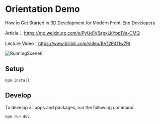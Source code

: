 # Orientation Demo
How to Get Started in 3D Development for Modern Front-End Developers

Article： https://mp.weixin.qq.com/s/PyUd1V5apxLkYpp1Vs-CMQ

Lecture Video：https://www.bilibili.com/video/BV12P411w7Rj

![RunningScene6](https://user-images.githubusercontent.com/67930474/203686844-4d34d219-dfe0-4b9d-b527-6d22731c0050.gif)


## Setup

`npm install`

## Develop

To develop all apps and packages, run the following command:

`npm run dev`
